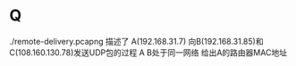 # Q
./remote-delivery.pcapng 描述了
A(192.168.31.7) 向B(192.168.31.85)和C(108.160.130.78)发送UDP包的过程
A B处于同一网络
给出A的路由器MAC地址